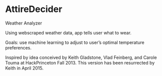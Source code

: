 # AttireDecider
Weather Analyzer

Using webscraped weather data, app tells user what to wear.  

Goals: use machine learning to adjust to user’s optimal temperature preferences. 

Inspired by idea conceived by Keith Gladstone, Vlad Feinberg, and Carole Touma
at HackPrinceton Fall 2013. This version has been resurrected by Keith
in April 2015.

